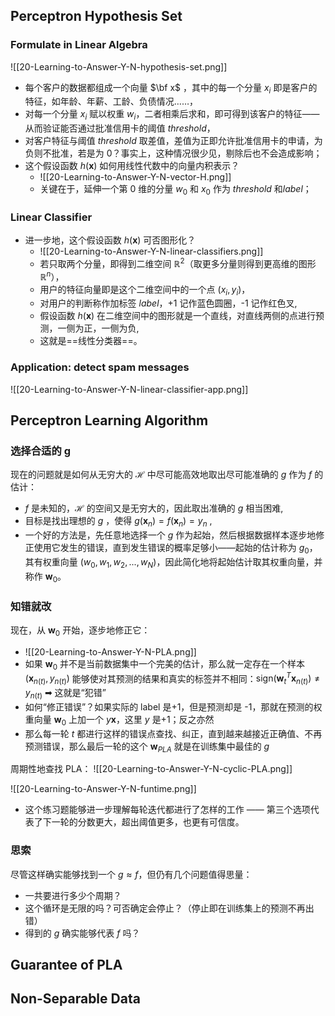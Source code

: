 ## Perceptron Hypothesis Set

### Formulate in Linear Algebra

![[20-Learning-to-Answer-Y-N-hypothesis-set.png]]
- 每个客户的数据都组成一个向量 $\bf x$ ，其中的每一个分量 $x_i$ 即是客户的特征，如年龄、年薪、工龄、负债情况……，
- 对每一个分量 $x_i$ 赋以权重 $w_i$，二者相乘后求和，即可得到该客户的特征——从而验证能否通过批准信用卡的阈值 *threshold*，
- 对客户特征与阈值 *threshold* 取差值，差值为正即允许批准信用卡的申请，为负则不批准，若是为 0？事实上，这种情况很少见，剔除后也不会造成影响；
- 这个假设函数 $h(\mathbf{x})$ 如何用线性代数中的向量内积表示？
	- ![[20-Learning-to-Answer-Y-N-vector-H.png]]
	- 关键在于，延伸一个第 0 维的分量 $w_0$ 和 $x_0$ 作为 *threshold* 和*label*；

### Linear Classifier

- 进一步地，这个假设函数 $h(\mathbf{x})$ 可否图形化？
	- ![[20-Learning-to-Answer-Y-N-linear-classifiers.png]]
	- 若只取两个分量，即得到二维空间 $\mathbb{R}^{2}$（取更多分量则得到更高维的图形 $\mathbb{R}^{n}$），
	- 用户的特征向量即是这个二维空间中的一个点 $(x_i,y_{i})$，
	- 对用户的判断称作加标签 *label*，+1 记作蓝色圆圈，-1 记作红色叉,
	- 假设函数 $h(\mathbf{x})$ 在二维空间中的图形就是一个直线，对直线两侧的点进行预测，一侧为正，一侧为负,
	- 这就是==线性分类器==。

### Application: detect spam messages

![[20-Learning-to-Answer-Y-N-linear-classifier-app.png]]

## Perceptron Learning Algorithm

### 选择合适的 g 

现在的问题就是如何从无穷大的 $\mathcal{H}$ 中尽可能高效地取出尽可能准确的 *g* 作为 *f* 的估计：
- *f* 是未知的，$\mathcal{H}$ 的空间又是无穷大的，因此取出准确的 *g* 相当困难,
- 目标是找出理想的 *g* ，使得 $g(\mathbf{x}_{n})=f(\mathbf{x}_{n})=y_{n}$ ,
- 一个好的方法是，先任意地选择一个 *g* 作为起始，然后根据数据样本逐步地修正使用它发生的错误，直到发生错误的概率足够小——起始的估计称为 $g_0$，其有权重向量 $(w_0,w_1,w_2,...,w_N)$，因此简化地将起始估计取其权重向量，并称作 $\mathbf{w}_0$。

### 知错就改

现在，从 $\mathbf{w}_0$ 开始，逐步地修正它：
- ![[20-Learning-to-Answer-Y-N-PLA.png]]
- 如果 $\mathbf{w}_0$ 并不是当前数据集中一个完美的估计，那么就一定存在一个样本 $(\mathbf{x}_{n(t)},y_{n(t)})$ 能够使对其预测的结果和真实的标签并不相同：$\text{sign}\left(\mathbf{w}_{t}^{T}\mathbf{x}_{n(t)}\right)\ne y_{n(t)}$ ➡ 这就是“犯错”
- 如何“修正错误”？如果实际的 label 是+1，但是预测却是 -1，那就在预测的权重向量 $\mathbf{w}_0$ 上加一个 $y\mathbf{x}$，这里 *y* 是+1；反之亦然
- 那么每一轮 *t* 都进行这样的错误点查找、纠正，直到越来越接近正确值、不再预测错误，那么最后一轮的这个 $\mathbf{w}_{PLA}$ 就是在训练集中最佳的 *g* 

周期性地查找 PLA：
![[20-Learning-to-Answer-Y-N-cyclic-PLA.png]]

![[20-Learning-to-Answer-Y-N-funtime.png]]
- 这个练习题能够进一步理解每轮迭代都进行了怎样的工作 —— 第三个选项代表了下一轮的分数更大，超出阈值更多，也更有可信度。

### 思索

尽管这样确实能够找到一个 $g\approx f$，但仍有几个问题值得思量：
- 一共要进行多少个周期？
- 这个循环是无限的吗？可否确定会停止？（停止即在训练集上的预测不再出错）
- 得到的 *g* 确实能够代表 *f* 吗？

## Guarantee of PLA

## Non-Separable Data